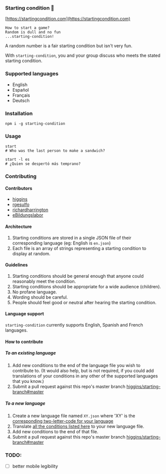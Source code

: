 ### Starting condition  🏁
[https://startingcondition.com](https://startingcondition.com)
```
How to start a game?
Random is dull and no fun
...starting-condition!
```

A random number is a fair starting condition but isn't very fun.

With `starting-condition`, you and your group discuss who meets the
stated starting condition.

### Supported languages
- English
- Español
- Français
- Deutsch

### Installation
```
npm i -g starting-condition
```

### Usage
```
start
# Who was the last person to make a sandwich?

start -l es
# ¿Quien se despertó más temprano?
```

### Contributing
#### Contributors
- [higgins](https://github.com/higgins)
- [rgesulfo](https://github.com/rgesulfo)
- [richardharrington](https://github.com/richardharrington)
- [eBildungslabor](https://github.com/eBildungslabor)

#### Architecture
1. Starting conditions are stored in a single JSON file of their corresponding language (eg: English is `en.json`)
2. Each file is an array of strings representing a starting condition to display at random.

#### Guidelines
1. Starting conditions should be general enough that anyone could reasonably meet the condition.
2. Starting conditions should be appropriate for a wide audience (children).
3. No profane language.
4. Wording should be careful.
5. People should feel good or neutral after hearing the starting condition.

#### Language support
`starting-condition` currently supports English, Spanish and French languages.

#### How to contribute

##### To an existing language
1. Add new conditions to the end of the language file you wish to contribute to. (It would also help, but is not required, if you could add translations of your conditions in any other of the supported languages that you know.)
2. Submit a pull request against this repo's master branch [higgins/starting-branch#master](https://github.com/higgins/starting-condition/compare)

##### To a new language
1. Create a new language file named `XY.json` where 'XY' is the [corresponding two-letter-code for your language](https://en.wikipedia.org/wiki/List_of_ISO_639-2_codes)
2. Translate [all the conditions listed here](https://raw.githubusercontent.com/higgins/starting-condition/master/en.json) to your new language file.
3. Add new conditions to the end of that file.
4. Submit a pull request against this repo's master branch [higgins/starting-branch#master](https://github.com/higgins/starting-condition/compare)

### TODO:
- [ ] better mobile legibility
